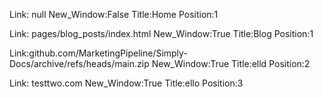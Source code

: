 

Link: null New_Window:False Title:Home Position:1 

Link: pages/blog_posts/index.html New_Window:True Title:Blog Position:1 


Link:github.com/MarketingPipeline/Simply-Docs/archive/refs/heads/main.zip New_Window:True Title:elld Position:2


Link: testtwo.com New_Window:True Title:ello Position:3 

